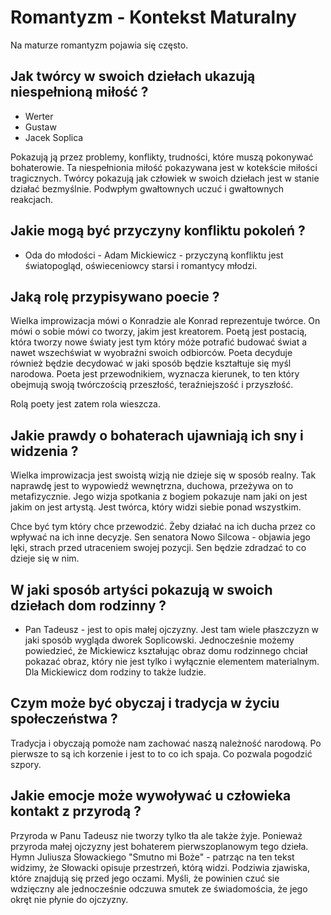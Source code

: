 # Romantyzm - Kontekst Maturalny

Na maturze romantyzm pojawia się często.

## Jak twórcy w swoich dziełach ukazują niespełnioną miłość ?

- Werter
- Gustaw
- Jacek Soplica

Pokazują ją przez problemy, konflikty, trudności, które muszą pokonywać bohaterowie. Ta niespełnionia miłość pokazywana jest w kotekście miłości tragicznych. Twórcy pokazują jak człowiek w swoich dziełach jest w stanie działać bezmyślnie. Podwpłym gwałtownych uczuć i gwałtownych reakcjach.

## Jakie mogą być przyczyny konfliktu pokoleń ?

- Oda do młodości - Adam Mickiewicz - przyczyną konfliktu jest światopogląd, oświeceniowcy starsi i romantycy młodzi.

## Jaką rolę przypisywano poecie ?

Wielka improwizacja mówi o Konradzie ale Konrad reprezentuje twórce. On mówi o sobie mówi co tworzy, jakim jest kreatorem. Poetą jest postacią, która tworzy nowe światy jest tym który móże potrafić budować świat a nawet wszechświat w wyobraźni swoich odbiorców. Poeta decyduje również będzie decydować w jaki sposób będzie kształtuje się myśl narodowa. Poeta jest przewodnikiem, wyznacza kierunek, to ten który obejmują swoją twórczością przeszłość, teraźniejszość i przyszłość.

Rolą poety jest zatem rola wieszcza.

## Jakie prawdy o bohaterach ujawniają ich sny i widzenia ?

Wielka improwizacja jest swoistą wizją nie dzieje się w sposób realny. Tak naprawdę jest to wypowiedź wewnętrzna, duchowa, przeżywa on to metafizycznie. Jego wizja spotkania z bogiem pokazuje nam jaki on jest jakim on jest artystą. Jest twórca, który widzi siebie ponad wszystkim.

Chce być tym który chce przewodzić. Żeby działać na ich ducha przez co wpływać na ich inne decyzje. Sen senatora Nowo Silcowa - objawia jego lęki, strach przed utraceniem swojej pozycji. Sen będzie zdradzać to co dzieje się w nim.

## W jaki sposób artyści pokazują w swoich dziełach dom rodzinny ?

- Pan Tadeusz - jest to opis małej ojczyzny. Jest tam wiele płaszczyzn w jaki sposób wygląda dworek Soplicowski. Jednocześnie możemy powiedzieć, że Mickiewicz kształując obraz domu rodzinnego chciał pokazać obraz, który nie jest tylko i wyłącznie elementem materialnym. Dla Mickiewicz dom rodziny to także ludzie.

## Czym może być obyczaj i tradycja w życiu społeczeństwa ?

Tradycja i obyczają pomoże nam zachować naszą należność narodową. Po pierwsze to są ich korzenie i jest to to co ich spaja. Co pozwala pogodzić szpory.

## Jakie emocje może wywoływać u człowieka kontakt z przyrodą ?

Przyroda w Panu Tadeusz nie tworzy tylko tła ale także żyje. Ponieważ przyroda małej ojczyzny jest bohaterem pierwszoplanowym tego dzieła. Hymn Juliusza Słowackiego "Smutno mi Boże" - patrząc na ten tekst widzimy, że Słowacki opisuje przestrzeń, którą widzi. Podziwia zjawiska, które znajdują się przed jego oczami. Myśli, że powinien czuć sie wdzięczny ale jednocześnie odczuwa smutek ze świadomościa, że jego okręt nie płynie do ojczyzny.
